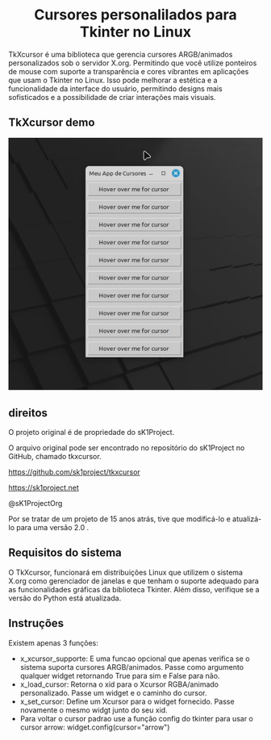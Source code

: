 <h1 align="center">Cursores personalilados para Tkinter no Linux</h1>

TkXcursor é uma biblioteca que gerencia cursores ARGB/animados personalizados sob o servidor X.org.
Permitindo que você utilize ponteiros de mouse com suporte a transparência e cores vibrantes em aplicações que usam o Tkinter no Linux.
Isso pode melhorar a estética e a funcionalidade da interface do usuário, permitindo designs mais sofisticados e a possibilidade de criar interações mais visuais.

## TkXcursor demo
![screenshot1](demo/Cursores_demo.gif)

## direitos 
O projeto original é de propriedade do sK1Project.

O arquivo original pode ser encontrado no repositório do sK1Project no GitHub, chamado tkxcursor. 

https://github.com/sk1project/tkxcursor

https://sk1project.net

@sK1ProjectOrg

Por se tratar de um projeto de 15 anos atrás, tive que modificá-lo e atualizá-lo para uma versão 2.0 .

## Requisitos do sistema

O TkXcursor, funcionará em distribuições Linux que utilizem o sistema X.org como gerenciador de janelas e que tenham o suporte adequado para as funcionalidades gráficas da biblioteca Tkinter. 
Além disso, verifique se a versão do Python está atualizada. 

## Instruções

Existem apenas 3 funções:

   - x_xcursor_supporte:
   E uma funcao opcional que apenas verifica se o sistema suporta cursores ARGB/animados. Passe como argumento qualquer widget retornando True para sim e False para não.
   - x_load_cursor:
   Retorna o xid para o Xcursor RGBA/animado personalizado. Passe um widget e o caminho do cursor.
   - x_set_cursor:
   Define um Xcursor para o widget fornecido. Passe novamente o mesmo widgt junto do seu xid.
   - Para voltar o cursor padrao use a função config do tkinter para usar o cursor arrow:
     widget.config(cursor="arrow")



